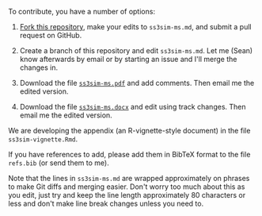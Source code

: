 To contribute, you have a number of options:

1. [Fork this repository](https://help.github.com/articles/fork-a-repo), make
   your edits to `ss3sim-ms.md`, and submit a pull request on GitHub.

2. Create a branch of this repository and edit `ss3sim-ms.md`. Let me (Sean)
   know afterwards by email or by starting an issue and I'll merge the changes
   in.

3. Download the file
   [`ss3sim-ms.pdf`](https://dl.dropboxusercontent.com/u/254940/ss3sim-ms.pdf)
   and add comments. Then email me the edited version.

3. Download the file
   [`ss3sim-ms.docx`](https://dl.dropboxusercontent.com/u/254940/ss3sim-ms.docx)
   and edit using track changes. Then email me the edited version.

We are developing the appendix (an R-vignette-style document) in the file
`ss3sim-vignette.Rmd`.

If you have references to add, please add them in BibTeX format to the file
`refs.bib` (or send them to me).

Note that the lines in `ss3sim-ms.md` are wrapped approximately on phrases to make Git
diffs and merging easier. Don't worry too much about this as you edit, just try
and keep the line length approximately 80 characters or less and don't make
line break changes unless you need to.
